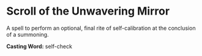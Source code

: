 # Scroll of the Unwavering Mirror

A spell to perform an optional, final rite of self-calibration at the conclusion of a summoning.

**Casting Word:** self-check
